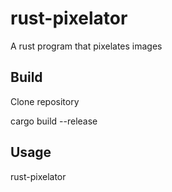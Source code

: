 # rust-pixelator
A rust program that pixelates images

## Build

Clone repository

cargo build --release

## Usage

rust-pixelator <path to input image> <desired output path>
